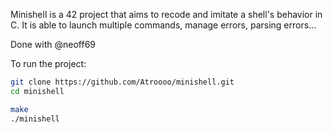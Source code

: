 Minishell is a 42 project that aims to recode and imitate a shell's behavior in C. 
It is able to launch multiple commands, manage errors, parsing errors...

Done with @neoff69

To run the project:
```bash
git clone https://github.com/Atroooo/minishell.git
cd minishell
```

```bash
make
./minishell
```

